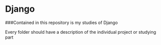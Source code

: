 # Django

###Contained in this repository is my studies of Django

Every folder should have a description of the individual project or studying part
